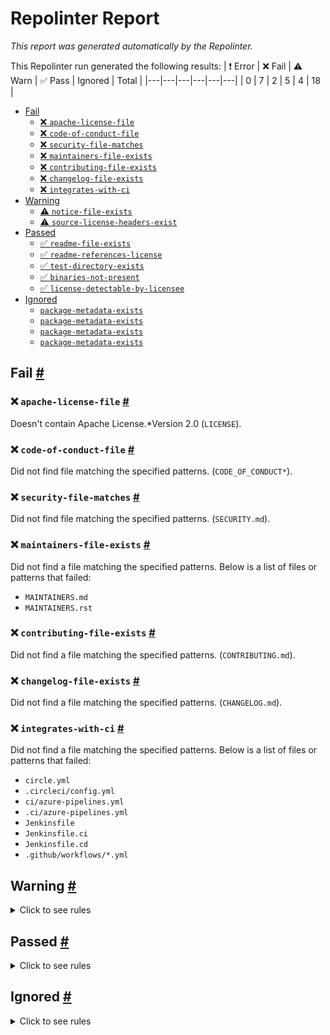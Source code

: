 # Repolinter Report

*This report was generated automatically by the Repolinter.*

This Repolinter run generated the following results:
| ❗  Error | ❌  Fail | ⚠️  Warn | ✅  Pass | Ignored | Total |
|---|---|---|---|---|---|
| 0 | 7 | 2 | 5 | 4 | 18 |

- [Fail](#user-content-fail)
  - [❌ `apache-license-file`](#user-content--apache-license-file)
  - [❌ `code-of-conduct-file`](#user-content--code-of-conduct-file)
  - [❌ `security-file-matches`](#user-content--security-file-matches)
  - [❌ `maintainers-file-exists`](#user-content--maintainers-file-exists)
  - [❌ `contributing-file-exists`](#user-content--contributing-file-exists)
  - [❌ `changelog-file-exists`](#user-content--changelog-file-exists)
  - [❌ `integrates-with-ci`](#user-content--integrates-with-ci)
- [Warning](#user-content-warning)
  - [⚠️ `notice-file-exists`](#user-content--notice-file-exists)
  - [⚠️ `source-license-headers-exist`](#user-content--source-license-headers-exist)
- [Passed](#user-content-passed)
  - [✅ `readme-file-exists`](#user-content--readme-file-exists)
  - [✅ `readme-references-license`](#user-content--readme-references-license)
  - [✅ `test-directory-exists`](#user-content--test-directory-exists)
  - [✅ `binaries-not-present`](#user-content--binaries-not-present)
  - [✅ `license-detectable-by-licensee`](#user-content--license-detectable-by-licensee)
- [Ignored](#user-content-ignored)
  - [`package-metadata-exists`](#user-content-package-metadata-exists)
  - [`package-metadata-exists`](#user-content-package-metadata-exists)
  - [`package-metadata-exists`](#user-content-package-metadata-exists)
  - [`package-metadata-exists`](#user-content-package-metadata-exists)

## Fail <a href="#user-content-fail" id="fail">#</a>

### ❌ `apache-license-file` <a href="#user-content--apache-license-file" id="-apache-license-file">#</a>

Doesn't contain Apache License.*Version 2.0 (`LICENSE`).

### ❌ `code-of-conduct-file` <a href="#user-content--code-of-conduct-file" id="-code-of-conduct-file">#</a>

Did not find file matching the specified patterns. (`CODE_OF_CONDUCT*`).

### ❌ `security-file-matches` <a href="#user-content--security-file-matches" id="-security-file-matches">#</a>

Did not find file matching the specified patterns. (`SECURITY.md`).

### ❌ `maintainers-file-exists` <a href="#user-content--maintainers-file-exists" id="-maintainers-file-exists">#</a>

Did not find a file matching the specified patterns. Below is a list of files or patterns that failed:

- `MAINTAINERS.md`
- `MAINTAINERS.rst`

### ❌ `contributing-file-exists` <a href="#user-content--contributing-file-exists" id="-contributing-file-exists">#</a>

Did not find a file matching the specified patterns. (`CONTRIBUTING.md`).

### ❌ `changelog-file-exists` <a href="#user-content--changelog-file-exists" id="-changelog-file-exists">#</a>

Did not find a file matching the specified patterns. (`CHANGELOG.md`).

### ❌ `integrates-with-ci` <a href="#user-content--integrates-with-ci" id="-integrates-with-ci">#</a>

Did not find a file matching the specified patterns. Below is a list of files or patterns that failed:

- `circle.yml`
- `.circleci/config.yml`
- `ci/azure-pipelines.yml`
- `.ci/azure-pipelines.yml`
- `Jenkinsfile`
- `Jenkinsfile.ci`
- `Jenkinsfile.cd`
- `.github/workflows/*.yml`


## Warning <a href="#user-content-warning" id="warning">#</a>

<details>
<summary>Click to see rules</summary>

### ⚠️ `notice-file-exists` <a href="#user-content--notice-file-exists" id="-notice-file-exists">#</a>

Did not find a file matching the specified patterns. (`NOTICE*`).

### ⚠️ `source-license-headers-exist` <a href="#user-content--source-license-headers-exist" id="-source-license-headers-exist">#</a>

Below is a list of files or patterns that failed:

- `docs/locale/es/source/_build/html/_static/doctools.js`: The first 5 lines do not contain the pattern(s): Copyright, License.
- `docs/locale/es/source/_build/html/_static/documentation_options.js`: The first 5 lines do not contain the pattern(s): Copyright, License.
- `docs/locale/es/source/_build/html/_static/jquery-3.4.1.js`: The first 5 lines do not contain the pattern(s): Copyright, License.
- `docs/locale/es/source/_build/html/_static/jquery.js`: The first 5 lines do not contain the pattern(s): Copyright.
- `docs/locale/es/source/_build/html/_static/language_data.js`: The first 5 lines do not contain the pattern(s): Copyright, License.
- `docs/locale/es/source/_build/html/_static/searchtools.js`: The first 5 lines do not contain the pattern(s): Copyright, License.
- `docs/locale/es/source/_build/html/_static/underscore-1.3.1.js`: The first 5 lines do not contain the pattern(s): Copyright.
- `docs/locale/es/source/_build/html/_static/underscore.js`: The first 5 lines do not contain the pattern(s): Copyright.
- `docs/locale/pt_BR/source/_build/html/_static/doctools.js`: The first 5 lines do not contain the pattern(s): Copyright, License.
- `docs/locale/pt_BR/source/_build/html/_static/documentation_options.js`: The first 5 lines do not contain the pattern(s): Copyright, License.
- `docs/locale/pt_BR/source/_build/html/_static/jquery-3.4.1.js`: The first 5 lines do not contain the pattern(s): Copyright, License.
- `docs/locale/pt_BR/source/_build/html/_static/jquery.js`: The first 5 lines do not contain the pattern(s): Copyright.
- `docs/locale/pt_BR/source/_build/html/_static/language_data.js`: The first 5 lines do not contain the pattern(s): Copyright, License.
- `docs/locale/pt_BR/source/_build/html/_static/searchtools.js`: The first 5 lines do not contain the pattern(s): Copyright, License.
- `docs/locale/pt_BR/source/_build/html/_static/underscore-1.3.1.js`: The first 5 lines do not contain the pattern(s): Copyright.
- `docs/locale/pt_BR/source/_build/html/_static/underscore.js`: The first 5 lines do not contain the pattern(s): Copyright.
- `docs/locale/es/source/_build/html/_static/js/modernizr.min.js`: The first 5 lines do not contain the pattern(s): Copyright, License.
- `docs/locale/es/source/_build/html/_static/js/theme.js`: The first 5 lines do not contain the pattern(s): Copyright.
- `docs/locale/pt_BR/source/_build/html/_static/js/modernizr.min.js`: The first 5 lines do not contain the pattern(s): Copyright, License.
- `docs/locale/pt_BR/source/_build/html/_static/js/theme.js`: The first 5 lines do not contain the pattern(s): Copyright.

</details>

## Passed <a href="#user-content-passed" id="passed">#</a>

<details>
<summary>Click to see rules</summary>

### ✅ `readme-file-exists` <a href="#user-content--readme-file-exists" id="-readme-file-exists">#</a>

Found file (`README.md`).

### ✅ `readme-references-license` <a href="#user-content--readme-references-license" id="-readme-references-license">#</a>

Contains license (`README.md`).

### ✅ `test-directory-exists` <a href="#user-content--test-directory-exists" id="-test-directory-exists">#</a>

Found file (`docs/locale/ar/source/test_network.md`).

### ✅ `binaries-not-present` <a href="#user-content--binaries-not-present" id="-binaries-not-present">#</a>

Excluded file type doesn't exist. (`**/*.exe,**/*.dll,!node_modules/**`).

### ✅ `license-detectable-by-licensee` <a href="#user-content--license-detectable-by-licensee" id="-license-detectable-by-licensee">#</a>

Licensee identified the license for project: CC-BY-4.0.

</details>

## Ignored <a href="#user-content-ignored" id="ignored">#</a>

<details>
<summary>Click to see rules</summary>

### `package-metadata-exists` <a href="#user-content-package-metadata-exists" id="package-metadata-exists">#</a>

This rule was ignored for the following reason: ignored due to unsatisfied condition(s): "language=javascript"

### `package-metadata-exists` <a href="#user-content-package-metadata-exists" id="package-metadata-exists">#</a>

This rule was ignored for the following reason: ignored due to unsatisfied condition(s): "language=ruby"

### `package-metadata-exists` <a href="#user-content-package-metadata-exists" id="package-metadata-exists">#</a>

This rule was ignored for the following reason: ignored due to unsatisfied condition(s): "language=java"

### `package-metadata-exists` <a href="#user-content-package-metadata-exists" id="package-metadata-exists">#</a>

This rule was ignored for the following reason: ignored due to unsatisfied condition(s): "language=python"

</details>

